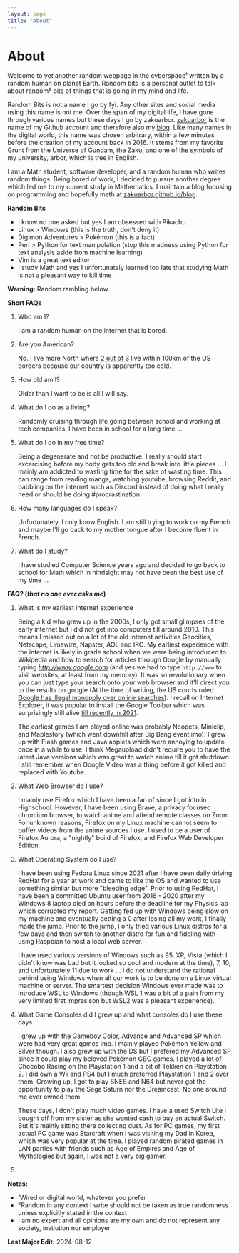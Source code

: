```yaml
---
layout: page
title: "About"
---
```

# About

Welcome to yet another random webpage in the cyberspace¹ written by a random human on planet Earth. Random bits is a personal outlet 
to talk about random² bits of things that is going in my mind and life.

Random Bits is not a name I go by fyi. Any other sites and social media using this name is not me. Over the span of my digital life, I have 
gone through various names but these days I go by zakuarbor. [zakuarbor](https://github.com/zakuArbor/) is the name of my Github account and 
therefore also my [blog](https://zakuarbor.github.io/blog). Like many names in the digital world, this name was chosen arbitrary, within a 
few minutes before the creation of my account back in 2016. It stems from my favorite Grunt from the Universe of Gundam, the Zaku, and 
one of the symbols of my university, arbor, which is tree in English.

I am a Math student, software developer, and a random human who writes random things. 
Being bored of work, I decided to pursue another degree which led me to my current study in Mathematics. 
I maintain a blog focusing on programming and hopefully math at <a href = "https://zakuarbor.github.io/blog">zakuarbor.github.io/blog</a>. 

<b class = "ul-p">Random Bits</b>
* I know no one asked but yes I am obsessed with Pikachu. 
* Linux > Windows (this is the truth, don't deny it)
* Digimon Adventures > Pokémon (this is a fact)
* Perl > Python for text manipulation (stop this madness using Python for text analysis aside from machine learning)
* Vim is a great text editor
* I study Math and yes I unfortunately learned too late that studying Math is not a pleasant way to kill time

**Warning:** Random rambling below


<b>Short FAQs</b>
1. Who am I?

    I am a random human on the internet that is bored.

2. Are you American?

    No. I live more North where [2 out of 3](https://www.international.gc.ca/country-pays/us-eu/relations.aspx?lang=eng) live within 100km of the US borders because our country is apparently too cold.

3. How old am I?

    Older than I want to be is all I will say.

4. What do I do as a living?

    Randomly cruising through life going between school and working at tech companies. I have been in school for a long time ...

5. What do I do in my free time?

    Being a degenerate and not be productive. I really should start excercising before my body gets too old and break into little pieces ...
    I mainly am addicted to wasting time for the sake of wasting time. This can range from reading manga, watching youtube, browsing Reddit, 
    and babbling on the internet such as Discord instead of doing what I really need or should be doing #procrastination

6. How many languages do I speak?

    Unfortunately, I only know English. I am still trying to work on my French and maybe I'll go back to my mother tongue after I become 
fluent in French.

7. What do I study?

    I have studied Computer Science years ago and decided to go back to school for Math which in hindsight may not have been the best use of my 
time ...

<b>FAQ? (*that no one ever asks me*)</b>
1. What is my earliest internet experience

    Being a kid who grew up in the 2000s, I only got small glimpses of the early internet but I did not get into computers till around 2010. 
This means I missed out on a lot of the old internet activities Geocities, Netscape, Limewire, Napster, AOL and IRC. My earliest experience 
with the internet is likely in grade school when we were being introduced to Wikipedia and how to search for articles through Google by 
manually typing *http://www.google.com* (and yes we had to type `http://www` to visit websites, at least from my memory). 
It was so revolutionary when you can just type your search onto your web browser and it'll direct you to 
the results on google (At the time of writing, the US courts ruled [Google has illegal monopoly over online searches](https://www.cbc.ca/news/world/google-illegal-monopoly-1.7285798)). 
I recall on Internet Explorer, it was popular to install the Google Toolbar which was surprisingly still alive [till recently in 2021](https://hackaday.com/2021/12/16/gone-google-toolbar-2000-2021/).

    The earliest games I am played online was probably Neopets, Miniclip, and Maplestory (which went downhill after Big Bang event imo). I grew 
up with Flash games and Java applets which were annoying to update once in a while to use. I think Megaupload didn't require you to have the 
latest Java versions which was great to watch anime till it got shutdown. I still remember when Google Video was a thing before it got killed 
and replaced with Youtube.

2. What Web Browser do I use?

    I mainly use Firefox which I have been a fan of since I got into in Highschool. However, I have been using Brave, a privacy focused chromium 
browser, to watch anime and attend remote classes on Zoom. For unknown reasons, Firefox on my Linux machine cannot seem to buffer videos from the anime sources I use. 
I used to be a user of Firefox Aurora, a "nightly" build of Firefox, and Firefox Web Developer Edition.

3. What Operating System do I use?

    I have been using Fedora Linux since 2021 after I have been daily driving RedHat for a year at work and came to like the OS and wanted to 
use something similar but more "bleeding edge". Prior to using RedHat, I have been a committed Ubuntu user from 2016 - 2020 after my Windows 
8 laptop died on hours before the deadline for my Physics lab which corrupted my report. Getting fed up with Windows being slow on my machine 
and eventually getting a 0 after losing all my work, I finally made the jump. Prior to the jump, I only tried various Linux distros for a few days 
and then switch to another distro for fun and fiddling with using Raspbian to host a local web server.

    I have used various versions of Windows such as 95, XP, Vista (which I didn't know was bad but it looked so cool and modern at the time), 
7, 10, and unfortunately 11 due to work ... I do not understand the rational behind using Windows when all our work is to be done on a Linux 
virtual machine or server. The smartest decision Windows ever made was to introduce WSL to Windows (though WSL 1 was a bit of a pain from 
my very limited first impresison but WSL2 was a pleasant experience).

4. What Game Consoles did I grew up and what consoles do I use these days

    I grew up with the Gameboy Color, Advance and Advanced SP which were had very great games imo. I mainly played Pokémon Yellow and Silver though. 
I also grew up with the DS but I prefered my Advanced SP since it could play my beloved Pokémon GBC games. I played a lot of Chocobo Racing on the 
Playstation 1 and a bit of Tekken on Playstation 2. I did own a Wii and PS4 but I much preferred Playstation 1 and 2 over them. 
Growing up, I got to play SNES and N64 but never got the opportunity to play the Sega Saturn nor the Dreamcast. No one around me ever owned them.

    These days, I don't play much video games. I have a used Switch Lite I bought off from my sister as she wanted cash to buy an actual 
Switch. But it's mainly sitting there collecting dust. As for PC games, my first actual PC game was Starcraft when I was visiting my Dad in Korea, 
which was very popular at the time. I played random pirated games in LAN parties with friends such as Age of Empires and Age of Mythologies but again,
I was not a very big gamer.

5. 

<b class = "ul-p">Notes:</b> 
<ul class>
<li>¹Wired or digital world, whatever you prefer</li>
<li>²Random in any context I write should not be taken as true randomness unless explicitly stated in the context</li>
<li>I am no expert and all opinions are my own and do not represent any society, instiution nor employer</li>
</ul>

<p class = "last-edit"><b>Last Major Edit:</b> 2024-08-12</p> 
